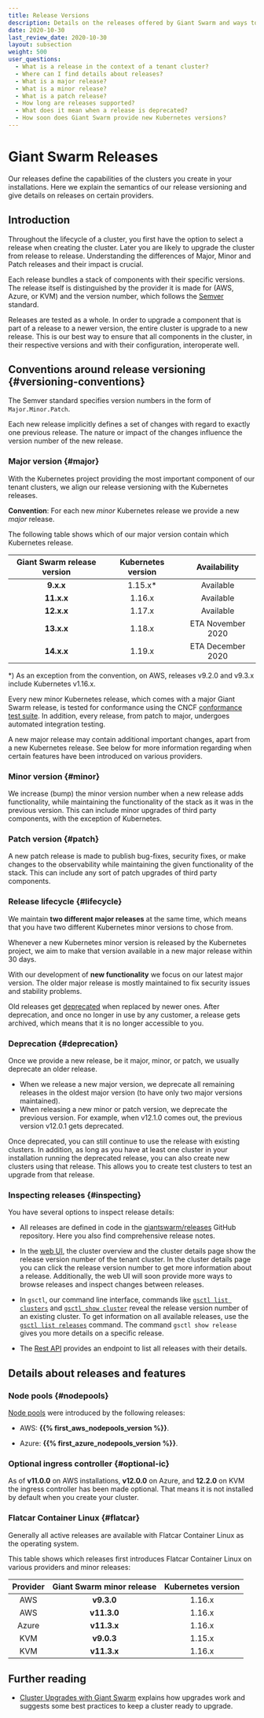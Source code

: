 ```yaml
---
title: Release Versions
description: Details on the releases offered by Giant Swarm and ways to look up even more details.
date: 2020-10-30
last_review_date: 2020-10-30
layout: subsection
weight: 500
user_questions:
  - What is a release in the context of a tenant cluster?
  - Where can I find details about releases?
  - What is a major release?
  - What is a minor release?
  - What is a patch release?
  - How long are releases supported?
  - What does it mean when a release is deprecated?
  - How soon does Giant Swarm provide new Kubernetes versions?
---
```


# Giant Swarm Releases

Our releases define the capabilities of the clusters you create in your installations. Here we explain the semantics of our release versioning and give details on releases on certain providers.

## Introduction

Throughout the lifecycle of a cluster, you first have the option to select a release when creating the cluster. Later you are likely to upgrade the cluster from release to release. Understanding the differences of Major, Minor and Patch releases and their impact is crucial.

Each release bundles a stack of components with their specific versions. The release itself is distinguished by the provider it is made for (AWS, Azure, or KVM) and the version number, which follows the [Semver](https://semver.org/) standard.

Releases are tested as a whole. In order to upgrade a component that is part of a release to a newer version, the entire cluster is upgrade to a new release. This is our best way to ensure that all components in the cluster, in their respective versions and with their configuration, interoperate well.

## Conventions around release versioning {#versioning-conventions}

The Semver standard specifies version numbers in the form of `Major.Minor.Patch`.

Each new release implicitly defines a set of changes with regard to exactly one previous release. The nature or impact of the changes influence the version number of the new release.

### Major version {#major}

With the Kubernetes project providing the most important component of our tenant clusters, we align our release versioning with the Kubernetes releases.

**Convention**: For each new _minor_ Kubernetes release we provide a new _major_ release.

The following table shows which of our major version contain which Kubernetes release.

| Giant Swarm release version | Kubernetes version | Availability |
|:---------------------------:|:------------------:|:------------:|
| **9.x.x**                   | 1.15.x\*           | Available    |
| **11.x.x**                  | 1.16.x             | Available    |
| **12.x.x**                  | 1.17.x             | Available    |
| **13.x.x**                  | 1.18.x             | ETA November 2020 |
| **14.x.x**                  | 1.19.x             | ETA December 2020 |

\*) As an exception from the convention, on AWS, releases v9.2.0 and v9.3.x include Kubernetes v1.16.x.

Every new minor Kubernetes release, which comes with a major Giant Swarm release, is tested for conformance using the CNCF [conformance test suite](https://github.com/cncf/k8s-conformance).
In addition, every release, from patch to major, undergoes automated integration testing.

A new major release may contain additional important changes, apart from a new Kubernetes release. See below for more information regarding when certain features have been introduced on various providers.

### Minor version {#minor}

We increase (bump) the minor version number when a new release adds functionality, while maintaining the functionality of the stack as it was in the previous version. This can include minor upgrades of third party components, with the exception of Kubernetes.

### Patch version {#patch}

A new patch release is made to publish bug-fixes, security fixes, or make changes to the observability while maintaining the given functionality of the stack. This can include any sort of patch upgrades of third party components.

### Release lifecycle {#lifecycle}

We maintain **two different major releases** at the same time, which means that you have two different Kubernetes minor versions to chose from.

Whenever a new Kubernetes minor version is released by the Kubernetes project, we aim to make that version available in a new major release within 30 days.

With our development of **new functionality** we focus on our latest major version. The older major release is mostly maintained to fix security issues and stability problems.

Old releases get [deprecated](#deprecation) when replaced by newer ones. After deprecation, and once no longer in use by any customer, a release gets archived, which means that it is no longer accessible to you.

### Deprecation {#deprecation}

Once we provide a new release, be it major, minor, or patch, we usually deprecate an older release.

- When we release a new major version, we deprecate all remaining releases in the oldest major version (to have only two major versions maintained).
- When releasing a new minor or patch version, we deprecate the previous version. For example, when v12.1.0 comes out, the previous version v12.0.1 gets deprecated.

Once deprecated, you can still continue to use the release with existing clusters. In addition, as long as you have at least one cluster in your installation running the deprecated release, you can also create new clusters using that release. This allows you to create test clusters to test an upgrade from that release.

### Inspecting releases {#inspecting}

You have several options to inspect release details:

- All releases are defined in code in the [giantswarm/releases](https://github.com/giantswarm/releases) GitHub repository. Here you also find comprehensive release notes.

- In the [web UI](/reference/web-interface/), the cluster overview and the cluster details page show the release version number of the tenant cluster. In the cluster details page you can click the release version number to get more information about a release. Additionally, the web UI will soon provide more ways to browse releases and inspect changes between releases.

- In `gsctl`, our command line interface, commands like [`gsctl list clusters`](/reference/gsctl/list-clusters/) and [`gsctl show cluster`](/reference/gsctl/show-cluster/) reveal the release version number of an existing cluster. To get information on all available releases, use the [`gsctl list releases`](/reference/gsctl/list-releases/) command. The command `gsctl show release` gives you more details on a specific release.

- The [Rest API](/basics/api/#rest-api) provides an endpoint to list all releases with their details.

## Details about releases and features

### Node pools {#nodepools}

[Node pools](/basics/nodepools/) were introduced by the following releases:

- AWS: **{{% first_aws_nodepools_version %}}**.

- Azure: **{{% first_azure_nodepools_version %}}**.

### Optional ingress controller {#optional-ic}

As of **v11.0.0** on AWS installations, **v12.0.0** on Azure, and **12.2.0** on KVM the ingress controller has been
made optional. That means it is not installed by default when you create your
cluster.

### Flatcar Container Linux {#flatcar}

Generally all active releases are available with Flatcar Container Linux as
the operating system.

This table shows which releases first introduces Flatcar Container Linux on various providers and minor releases:

| Provider |Giant Swarm minor release | Kubernetes version |
|:-:|:-:|:-:|
| AWS | **v9.3.0** | 1.16.x |
| AWS | **v11.3.0** | 1.16.x |
| Azure | **v11.3.x** | 1.16.x |
| KVM | **v9.0.3**  | 1.15.x  |
| KVM | **v11.3.x** | 1.16.x  |

## Further reading

- [Cluster Upgrades with Giant Swarm](/reference/cluter-upgrades/) explains how upgrades work and suggests some best practices to keep a cluster ready to upgrade.
